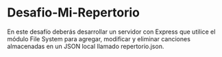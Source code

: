 # Desafio-Mi-Repertorio
En este desafío deberás desarrollar un servidor con Express que utilice el módulo File System para agregar, modificar y eliminar canciones almacenadas en un JSON local llamado repertorio.json.
